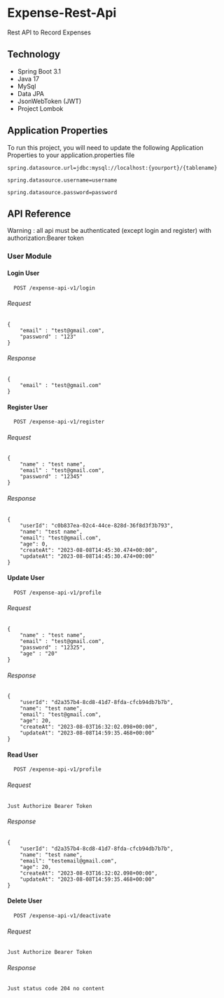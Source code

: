 
# Expense-Rest-Api
Rest API to Record Expenses

## Technology
- Spring Boot 3.1
- Java 17
- MySql
- Data JPA
- JsonWebToken (JWT)
- Project Lombok

## Application Properties
To run this project, you will need to update the following Application Properties to your application.properties file

`spring.datasource.url=jdbc:mysql://localhost:{yourport}/{tablename}`

`spring.datasource.username=username`

`spring.datasource.password=password`

## API Reference
Warning : all api must be authenticated (except login and register) with authorization:Bearer token
### User Module
#### Login User
```http
  POST /expense-api-v1/login
```
###### Request
```
{
    "email" : "test@gmail.com",
    "password" : "123"
}
```
###### Response
```
{
    "email" : "test@gmail.com"    
}
```

#### Register User
```http
  POST /expense-api-v1/register
```
###### Request
```
{
    "name" : "test name",
    "email" : "test@gmail.com",
    "password" : "12345"
}
```
###### Response
```
{
    "userId": "c0b837ea-02c4-44ce-828d-36f8d3f3b793",
    "name": "test name",
    "email": "test@gmail.com",
    "age": 0,
    "createAt": "2023-08-08T14:45:30.474+00:00",
    "updateAt": "2023-08-08T14:45:30.474+00:00"
}
```

#### Update User
```http
  POST /expense-api-v1/profile
```
###### Request
```
{
    "name" : "test name",
    "email" : "test@gmail.com",
    "password" : "12325",
    "age" : "20"
}
```
###### Response
```
{
    "userId": "d2a357b4-8cd8-41d7-8fda-cfcb94db7b7b",
    "name": "test name",
    "email": "test@gmail.com",
    "age": 20,
    "createAt": "2023-08-03T16:32:02.098+00:00",
    "updateAt": "2023-08-08T14:59:35.468+00:00"
}
```

#### Read User
```http
  POST /expense-api-v1/profile
```
###### Request
```
Just Authorize Bearer Token
```
###### Response
```
{
    "userId": "d2a357b4-8cd8-41d7-8fda-cfcb94db7b7b",
    "name": "test name",
    "email": "testemail@gmail.com",
    "age": 20,
    "createAt": "2023-08-03T16:32:02.098+00:00",
    "updateAt": "2023-08-08T14:59:35.468+00:00"
}
```

#### Delete User
```http
  POST /expense-api-v1/deactivate
```
###### Request
```
Just Authorize Bearer Token
```
###### Response
```
Just status code 204 no content
```




